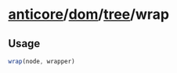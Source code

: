 # [anticore](../../../../../#reference)/[dom](../../#reference)/[tree](../#reference)/<a name="reference">wrap</a>

## Usage

```js
wrap(node, wrapper)
```